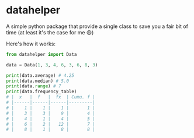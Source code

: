 # datahelper

A simple python package that provide a single class to save you a fair bit of time (at least it's
the case for me :smiley:)

Here's how it works:

```python
from datahelper import Data

data = Data(1, 3, 4, 6, 3, 6, 8, 3)

print(data.average) # 4.25
print(data.median) # 5.0
print(data.range) # 7
print(data.frequency_table)
# |  x   |  f   |  fx  | Cumu. f |
# |------|------|------|---------|
# |    1 |    1 |    1 |       1 |
# |    3 |    3 |    9 |       4 |
# |    4 |    1 |    4 |       5 |
# |    6 |    2 |   12 |       7 |
# |    8 |    1 |    8 |       8 |
```
